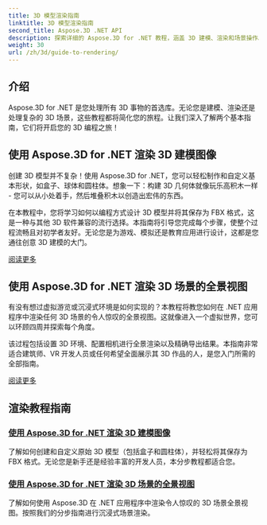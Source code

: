 ```yaml
---
title: 3D 模型渲染指南
linktitle: 3D 模型渲染指南
second_title: Aspose.3D .NET API
description: 探索详细的 Aspose.3D for .NET 教程，涵盖 3D 建模、渲染和场景操作。为各个级别的开发人员提供简化的指南。
weight: 30
url: /zh/3d/guide-to-rendering/
---
```

## 介绍

Aspose.3D for .NET 是您处理所有 3D 事物的首选库。无论您是建模、渲染还是处理复杂的 3D 场景，这些教程都将简化您的旅程。让我们深入了解两个基本指南，它们将开启您的 3D 编程之旅！  

## 使用 Aspose.3D for .NET 渲染 3D 建模图像  

创建 3D 模型并不复杂！使用 Aspose.3D for .NET，您可以轻松制作和自定义基本形状，如盒子、球体和圆柱体。想象一下：构建 3D 几何体就像玩乐高积木一样 - 您可以从小处着手，然后堆叠积木以创造出宏伟的东西。  

在本教程中，您将学习如何以编程方式设计 3D 模型并将其保存为 FBX 格式，这是一种与其他 3D 软件兼容的流行选择。本指南将引导您完成每个步骤，使整个过程流畅且对初学者友好。无论您是为游戏、模拟还是教育应用进行设计，这都是您通往创意 3D 建模的大门。  

[阅读更多](./render-3d-modeling-image/)  

## 使用 Aspose.3D for .NET 渲染 3D 场景的全景视图  

有没有想过虚拟游览或沉浸式环境是如何实现的？本教程将教您如何在 .NET 应用程序中渲染任何 3D 场景的令人惊叹的全景视图。这就像进入一个虚拟世界，您可以环顾四周并探索每个角度。  

该过程包括设置 3D 环境、配置相机进行全景渲染以及精确导出结果。本指南非常适合建筑师、VR 开发人员或任何希望全面展示其 3D 作品的人，是您入门所需的全部指南。  

[阅读更多](./render-panorama-view-3d-scene/)  

## 渲染教程指南
### [使用 Aspose.3D for .NET 渲染 3D 建模图像](./render-3d-modeling-image/)
了解如何创建和自定义原始 3D 模型（包括盒子和圆柱体），并轻松将其保存为 FBX 格式。无论您是新手还是经验丰富的开发人员，本分步教程都适合您。
### [使用 Aspose.3D for .NET 渲染 3D 场景的全景视图](./render-panorama-view-3d-scene/)
了解如何使用 Aspose.3D 在 .NET 应用程序中渲染令人惊叹的 3D 场景全景视图。按照我们的分步指南进行沉浸式场景渲染。